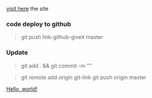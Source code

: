 [visit here](https://rajan-savaliya.github.io/sass-3-project-couse/?target=_blank)   the site

### code deploy to github

> git push link-github-giveit master

### Update

> git add .    && git commit -m ""

> git remote add origin git-link
> git push origin master

<a href="http://youtube.com/" target="_blank">Hello, world! </a>


